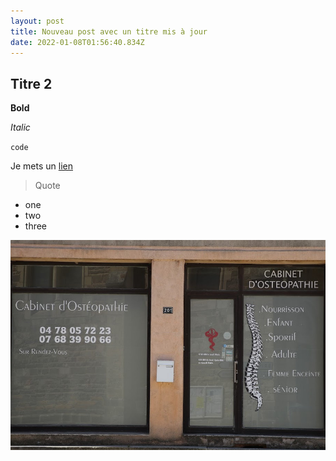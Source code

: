 ```yaml
---
layout: post
title: Nouveau post avec un titre mis à jour
date: 2022-01-08T01:56:40.834Z
---
```

## Titre 2

**Bold**

*Italic*

`code`

Je mets un [lien](https://mon-osteopathe-paris.fr/questions-frequentes-sur-losteopathie/)

> Quote

* one
* two
* three



![](/assets/uploads/front_door_1.jpg)